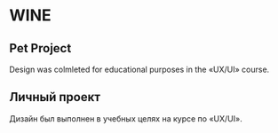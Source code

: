 # WINE

## Pet Project 
Design was colmleted for educational purposes in the «UX/UI» course.

## Личный проект 
Дизайн был выполнен в учебных целях на курсе по «UX/UI».
